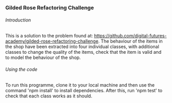 ### Gilded Rose Refactoring Challenge

###### Introduction
This is a solution to the problem found at: https://github.com/digital-futures-academy/gilded-rose-refactoring-challenge. The behaviour of the items in the shop have been extracted into four individual classes, with additional classes to change the quality of the items, check that the item is valid and to model the behaviour of the shop.

###### Using the code

To run this programme, clone it to your local machine and then use the command 'npm install' to install dependencies. After this, run 'npm test' to check that each class works as it should.